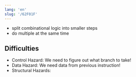 ```yaml
---
lang: 'en'
slug: '/62F01F'
---
```


- split combinational logic into smaller steps
- do multiple at the same time

## Difficulties

- Control Hazard: We need to figure out what branch to take!
- Data Hazard: We need data from previous instruction!
- Structural Hazards:
